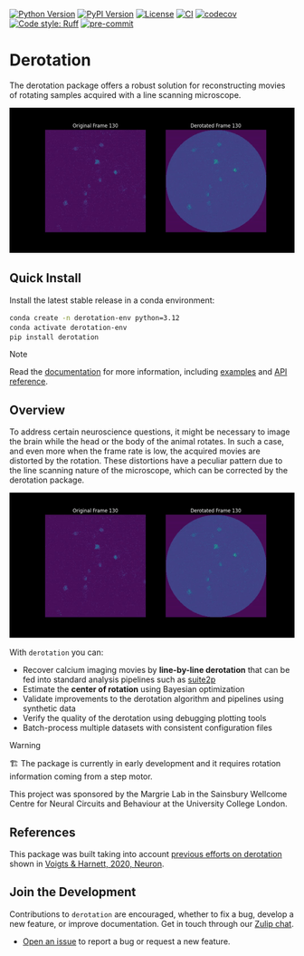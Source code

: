 [![Python Version](https://img.shields.io/pypi/pyversions/derotation.svg)](https://pypi.org/project/derotation)
[![PyPI Version](https://img.shields.io/pypi/v/derotation.svg)](https://pypi.org/project/derotation)
[![License](https://img.shields.io/badge/License-BSD_3--Clause-orange.svg)](https://opensource.org/licenses/BSD-3-Clause)
[![CI](https://img.shields.io/github/actions/workflow/status/neuroinformatics-unit/derotation/test_and_deploy.yml?label=CI)](https://github.com/neuroinformatics-unit/derotation/actions)
[![codecov](https://codecov.io/gh/neuroinformatics-unit/derotation/branch/main/graph/badge.svg?token=P8CCH3TI8K)](https://codecov.io/gh/neuroinformatics-unit/derotation)
[![Code style: Ruff](https://img.shields.io/endpoint?url=https://raw.githubusercontent.com/astral-sh/ruff/main/assets/badge/format.json)](https://github.com/astral-sh/ruff)
[![pre-commit](https://img.shields.io/badge/pre--commit-enabled-brightgreen?logo=pre-commit&logoColor=white)](https://github.com/pre-commit/pre-commit)

# Derotation

The derotation package offers a robust solution for reconstructing movies of rotating samples acquired with a line scanning microscope.

![](docs/source/_static/dark_derotation.gif)

## Quick Install

Install the latest stable release in a conda environment:
```bash
conda create -n derotation-env python=3.12
conda activate derotation-env
pip install derotation
```

> [!Note]
> Read the [documentation](https://derotation.neuroinformatics.dev) for more information, including [examples](https://derotation.neuroinformatics.dev/examples/index.html) and [API reference](https://derotation.neuroinformatics.dev/api_index.html).

## Overview
To address certain neuroscience questions, it might be necessary to image the brain while the head or the body of the animal rotates. In such a case, and even more when the frame rate is low, the acquired movies are distorted by the rotation. These distortions have a peculiar pattern due to the line scanning nature of the microscope, which can be corrected by the derotation package.

![](_static/dark_derotation.gif)

With `derotation` you can:
- Recover calcium imaging movies by **line-by-line derotation** that can be fed into standard analysis pipelines such as [suite2p](https://github.com/MouseLand/suite2p)
- Estimate the **center of rotation** using Bayesian optimization
- Validate improvements to the derotation algorithm and pipelines using synthetic data
- Verify the quality of the derotation using debugging plotting tools
- Batch-process multiple datasets with consistent configuration files

> [!Warning]
> 🏗️ The package is currently in early development and it requires rotation information coming from a step motor.

This project was sponsored by the Margrie Lab in the Sainsbury Wellcome Centre for Neural Circuits and Behaviour at the University College London.

## References
This package was built taking into account [previous efforts on derotation](https://github.com/jvoigts/rotating-2p-image-correction) shown in [Voigts & Harnett, 2020, Neuron](https://www.sciencedirect.com/science/article/pii/S089662731930889X?via%3Dihub).


## Join the Development

Contributions to `derotation` are encouraged, whether to fix a bug, develop a new feature, or improve documentation. Get in touch through our [Zulip chat](https://neuroinformatics.zulipchat.com/#narrow/channel/495735-Derotation).

- [Open an issue](https://github.com/neuroinformatics-unit/derotation/issues) to report a bug or request a new feature.
